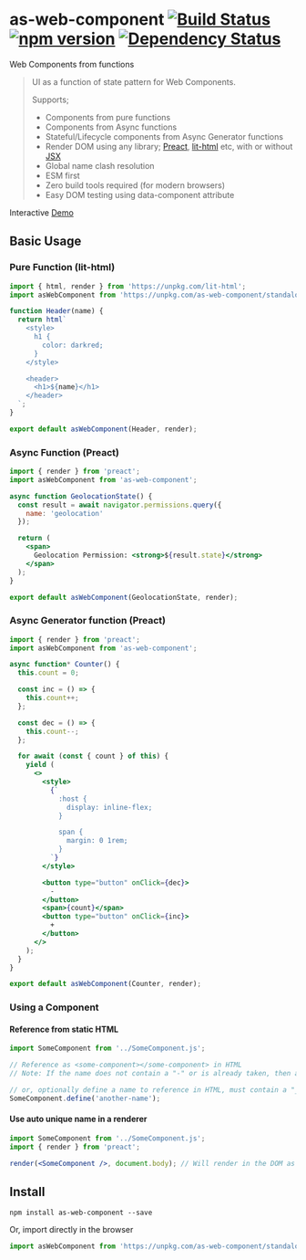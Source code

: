 # as-web-component [![Build Status](https://travis-ci.org/bealearts/as-web-component.png?branch=master)](https://travis-ci.org/bealearts/as-web-component) [![npm version](https://badge.fury.io/js/as-web-component.svg)](http://badge.fury.io/js/as-web-component) [![Dependency Status](https://david-dm.org/bealearts/as-web-component.png)](https://david-dm.org/bealearts/as-web-component)

Web Components from functions

> UI as a function of state pattern for Web Components.
>
> Supports;
>
> - Components from pure functions
> - Components from Async functions
> - Stateful/Lifecycle components from Async Generator functions
> - Render DOM using any library; [Preact](https://preactjs.com/), [lit-html](https://lit-html.polymer-project.org/) etc, with or without [JSX](https://reactjs.org/docs/introducing-jsx.html)
> - Global name clash resolution
> - ESM first
> - Zero build tools required (for modern browsers)
> - Easy DOM testing using data-component attribute

Interactive [Demo](https://raw.githack.com/bealearts/as-web-component/main/example/demo.html)

## Basic Usage

### Pure Function (lit-html)

```js
import { html, render } from 'https://unpkg.com/lit-html';
import asWebComponent from 'https://unpkg.com/as-web-component/standalone.js';

function Header(name) {
  return html`
    <style>
      h1 {
        color: darkred;
      }
    </style>

    <header>
      <h1>${name}</h1>
    </header>
  `;
}

export default asWebComponent(Header, render);
```

### Async Function (Preact)

```jsx
import { render } from 'preact';
import asWebComponent from 'as-web-component';

async function GeolocationState() {
  const result = await navigator.permissions.query({
    name: 'geolocation'
  });

  return (
    <span>
      Geolocation Permission: <strong>${result.state}</strong>
    </span>
  );
}

export default asWebComponent(GeolocationState, render);
```

### Async Generator function (Preact)

```jsx
import { render } from 'preact';
import asWebComponent from 'as-web-component';

async function* Counter() {
  this.count = 0;

  const inc = () => {
    this.count++;
  };

  const dec = () => {
    this.count--;
  };

  for await (const { count } of this) {
    yield (
      <>
        <style>
          {`
            :host {
              display: inline-flex;
            }

            span {
              margin: 0 1rem;
            }
          `}
        </style>

        <button type="button" onClick={dec}>
          -
        </button>
        <span>{count}</span>
        <button type="button" onClick={inc}>
          +
        </button>
      </>
    );
  }
}

export default asWebComponent(Counter, render);
```

### Using a Component

#### Reference from static HTML

```js
import SomeComponent from '../SomeComponent.js';

// Reference as <some-component></some-component> in HTML
// Note: If the name does not contain a "-" or is already taken, then a "-{UID}" will be added to the name

// or, optionally define a name to reference in HTML, must contain a "_" and be unique in the page
SomeComponent.define('another-name');
```

#### Use auto unique name in a renderer

```jsx
import SomeComponent from '../SomeComponent.js';
import { render } from 'preact';

render(<SomeComponent />, document.body); // Will render in the DOM as <some-component></some-component>
```

## Install

```shell
npm install as-web-component --save
```

Or, import directly in the browser

```js
import asWebComponent from 'https://unpkg.com/as-web-component/standalone.js';
```
